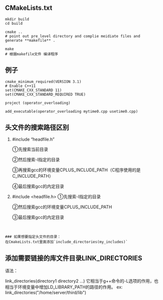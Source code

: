 

## CMakeLists.txt 
```
mkdir build 
cd build

cmake ..
# point out pre_level directory and complie meidiate files and generate **makefile** .

make 
# 根据makefile文件 编译程序
```


## 例子
```
cmake_minimum_required(VERSION 3.1)
# Enable C++11
set(CMAKE_CXX_STANDARD 11)
set(CMAKE_CXX_STANDARD_REQUIRED TRUE)

project (operator_overloading)

add_executable(operator_overloading mytime0.cpp usetime0.cpp)
```

## 头文件的搜索路径区别


1. #include “headfile.h”

    ①先搜索当前目录

    ②然后搜索-I指定的目录

    ③再搜索gcc的环境变量CPLUS_INCLUDE_PATH（C程序使用的是C_INCLUDE_PATH）

    ④最后搜索gcc的内定目录




1. #include \<headfile.h>
    ①先搜索-I指定的目录

    ②然后搜索gcc的环境变量CPLUS_INCLUDE_PATH

    ③最后搜索gcc的内定目录 
  <br>  
    
    ### 如果想要指定头文件的目录：
    在CmakeLists.txt里面添加`include_directories(my_includes)` 
    
    
    
  
  
## 添加需要链接的库文件目录LINK_DIRECTORIES

语法：

link_directories(directory1 directory2 ...)
它相当于g++命令的-L选项的作用，也相当于环境变量中增加LD_LIBRARY_PATH的路径的作用。
ex: link_directories("/home/server/third/lib") 





<br><br>




